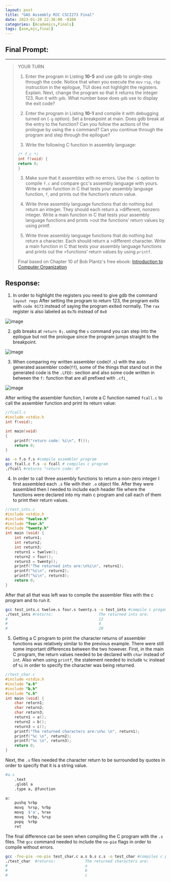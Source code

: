 ```yaml
---
layout: post
title: "GAS Assembly MJC CSCI273 Final"
date: 2023-01-28 22:36:00 -0100
categories: [Academics,Finals]
tags: [asm,mjc,final]
---
```



## Final Prompt:
---

   
            
>  YOUR TURN 
>
> 1. Enter the program in Listing **10-5** and use gdb to single-step through the code. Notice that when you execute the `mov` `rsp`, `rbp` instruction in the epilogue, TUI does not highlight the registers. Explain. Next, change the program so that it returns the integer 123. Run it with `gdb`. What number base does `gdb` use to display the exit code?
>
> 2. Enter the program in Listing **10-1** and compile it with debugging turned on (`-g` option). Set a breakpoint at main. Does gdb break at the entry to the function? Can you follow the actions of the prologue by using the s command? Can you continue through the program and step through the epilogue?
>
> 3. Write the following C function in assembly language:
>
>
>```c
>/* f.c */
> int f(void) {
> return 0;
>}
>```
>
>
> 3. Make sure that it assembles with no errors. Use the `-S` option to compile `f.c` and compare gcc's assembly language with yours. Write a main function in C that tests your assembly language function, `f`, and prints out the function’s return value.
>
> 4. Write three assembly language functions that do nothing but return an integer. They should each return a >different, nonzero integer. Write a main function in C that tests your assembly language functions and prints >out the functions’ return values by using printf.
>
> 5. Write three assembly language functions that do nothing but return a character. Each should return a >different character. Write a main function in C that tests your assembly language functions and prints out the >functions’ return values by using `printf`.
> 
> Final based on Chapter 10 of Bob Plantz's free ebook: [Introduction to Computer Organization](https://bob.cs.sonoma.edu/my_book/IntroCompOrg_preview.pdf)

## Response:
 1. In order to highlight the registers you need to give gdb the command `layout regs` After setting the program to return 123, the program exits with `code 0173` instead of saying the program exited normally. The `rax` register is also labeled as `0x7b` instead of `0x0`


![image](https://pics.marsblars.dev/i/159f1d0d-03eb-49e2-bfb6-2577a00aafd3.jpg "gdb_output")


 

 2. gdb breaks at `return 0;`. using the `s` command you can step into the epilogue but not the prologue since the program  jumps straight to the breakpoint.


![image](https://pics.marsblars.dev/i/f89f5c8d-f045-447c-91a7-2b6152f0f9cf.jpg "gdb_output")


 3. When comparing my written assembler code(`f.s`) with the auto generated assembler code(`ff`), some of the things that stand out in the generated code is the `.LFEO:` section and also some code written in between the `f:` function that are all prefixed with `.cfi_` 




![image](https://pics.marsblars.dev/i/a5603de5-5be0-44c8-90f1-8a38bb909ac0.jpg ) 




 After writing the assembler function, I wrote a C function named `fcall.c` to call the assembler function and print its return value: 
```c
//fcall.c
#include <stdio.h
int f(void);

int main(void)
{
    printf("return code: %i\n", f());
    return 0;
}
```
```bash
as -o f.o f.s #compile assembler program
gcc fcall.c f.s -o fcall # compiles c program
./fcall #returns "return code: 0"
```

 4. In order to call three assembly functions to return a non-zero integer I first assembled each `.s` file with their `.o` object file. After they were assembled then I needed to include each header file where the functions were declared into my main c program and call each of them to print their return values. 

```c
//test_ints.c
#include <stdio.h
#include "twelve.h"
#include "four.h"
#include "twenty.h"
int main (void) {
    int return1;
    int return2;
    int return3;
    return1 = twelve();
    return2 = four();
    return3 = twenty();
    printf("The returned ints are:\n%i\n", return1);
    printf("%i\n", return2);
    printf("%i\n", return3);
    return 0;
}
```
After that all that was left was to compile the assembler files with the c program and to run it.
```bash
gcc test_ints.c twelve.s four.s twenty.s -o test_ints #compile c progam with assembly programs
./test_ints #returns:                    The returned ints are:
#                                        12
#                                        4
#                                        20
```

 5. Getting a C program to print the character returns of assembler functions was relatively similar to the previous example. There were still some important differences between the two however. First, in the main C program, the return values needed to be declared with `char` instead of `int`. Also when using `printf`, the statement needed to include `%c` instead of `%i` in order to specify the character was being returned. 

```c
//test_char.c 
#include <stdio.h
#include "a.h"
#include "b.h"
#include "c.h"
int main (void) {
    char return1;
    char return2;
    char return3;
    return1 = a();
    return2 = b();
    return3 = c();
    printf("The returned characters are:\n%c \n", return1);
    printf("%c \n", return2);
    printf("%c \n", return3);
    return 0;
}
```
 Next, the `.s` files needed the character return to be surrounded by quotes in order to specify that it is a string value.

```bash
#a.s
    .text
    .globl a
    .type a, @function

a:
    pushq %rbp                       
    movq  %rsp, %rbp                    
    movq  $'a', %rax                      
    movq  %rbp, %rsp                      
    popq  %rbp                            
    ret
```
 The final difference can be seen when compiling the C program with the `.s` files. The `gcc` command needed to include the `no-pie` flags in order to compile without errors.
```bash
gcc -fno-pie -no-pie test_char.c a.s b.s c.s -o test_char #compiles c program with asm functions
./test_char  #returns:             The returned characters are:
#                                  a
#                                  b
#                                  c
```